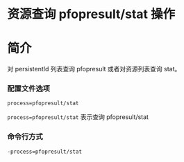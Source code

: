 # 资源查询 pfopresult/stat 操作

# 简介
对 persistentId 列表查询 pfopresult 或者对资源列表查询 stat。

### 配置文件选项
```
process=pfopresult/stat
```
`process=pfopresult/stat` 表示查询 pfopresult/stat  

### 命令行方式
```
-process=pfopresult/stat 
```
